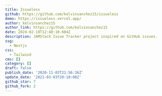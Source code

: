 ```yaml
---
title: Issueless
github: https://github.com/kelvinsanchez15/issueless
demo: https://issueless.vercel.app/
author: kelvinsanchez15
author_link: https://github.com/kelvinsanchez15
date: 2024-02-18T12:40:10.604Z
description: JAMStack Issue Tracker project inspired on GitHub issues.
ssg:
  - Nextjs
css:
  - Tailwind
cms: []
category: []
draft: false
publish_date: '2020-11-03T21:56:36Z'
update_date: '2021-03-03T20:18:08Z'
github_star: 7
github_fork: 2
---
```

